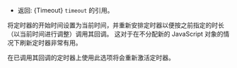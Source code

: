 <!-- YAML
added: v10.2.0
-->

* 返回: {Timeout} `timeout` 的引用。

将定时器的开始时间设置为当前时间，并重新安排定时器以便按之前指定的时长（以当前时间进行调整）调用其回调。 
这对于在不分配新的 JavaScript 对象的情况下刷新定时器非常有用。

在已调用其回调的定时器上使用此选项将会重新激活定时器。

